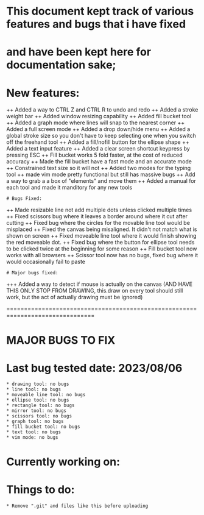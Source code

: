 # This document kept track of various features and bugs that i have fixed
# and have been kept here for documentation sake;

# New features:
++ Added a way to CTRL Z and CTRL R to undo and redo
++ Added a stroke weight bar 
++ Added window resizing capability 
++ Added fill bucket tool 
++ Added a graph mode where lines will snap to the nearest corner 
++ Added a full screen mode 
++ Added a drop down/hide menu 
++ Added a global stroke size so you don't have to keep selecting one when you
switch off the freehand tool 
++ Added a fill/nofill button for the ellipse shape 
++ Added a text input feature 
++ Added a clear screen shortcut keypress by pressing ESC 
++ Fill bucket works 5 fold faster, at the cost of reduced accuracy 
++ Made the fill bucket have a fast mode and an accurate mode 
++ Constrained text size so it will not 
++ Added two modes for the typing tool 
++ made vim mode pretty functional but still has massive bugs
++ Add a way to grab a a box of "elements" and move them
++ Added a manual for each tool and made it manditory for any new tools


    # Bugs Fixed: 
++ Made resizable line not add multiple dots unless clicked multiple times 
++ Fixed scissors bug where it leaves a border around where it cut after cutting 
++ Fixed bug where the circles for the movable line tool would be misplaced 
++ Fixed the canvas being misaligned. It didn't not match what is shown on screen 
++ Fixed moveable line tool where it would finish showing the red moveable dot. 
++ Fixed bug where the button for ellipse tool needs to be clicked twice at the
beginning for some reason 
++ Fill bucket tool now works with all browsers 
++ Scissor tool now has no bugs, fixed bug where it would occasionally fail to paste


    # Major bugs fixed: 
 +++ Added a way to detect if mouse is actually on the canvas (AND HAVE THIS
 ONLY STOP FROM DRAWING, this.draw on every tool should still work, but the act
 of actually drawing must be ignored) 


===============================================================================

# MAJOR BUGS TO FIX

# Last bug tested date: 2023/08/06
    * drawing tool: no bugs
    * line tool: no bugs
    * moveable line tool: no bugs
    * ellipse tool: no bugs
    * rectangle tool: no bugs
    * mirror tool: no bugs
    * scissors tool: no bugs
    * graph tool: no bugs
    * fill bucket tool: no bugs
    * text tool: no bugs
    * vim mode: no bugs

# Currently working on: 

    
# Things to do: 
    * Remove ".git" and files like this before uploading
